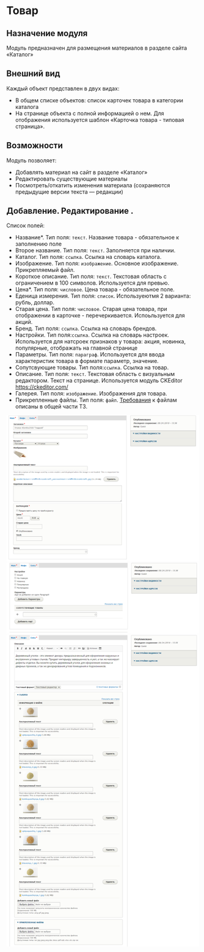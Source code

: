 # Товар
## Назначение модуля
Модуль предназначен для размещения материалов в разделе сайта «Каталог»
## Внешний вид
Каждый объект представлен в двух видах:
- В общем списке объектов: список карточек товара в категории каталога
- На странице объекта с полной информацией о нем. Для отображения используется шаблон «Карточка товара - типовая страница».

## Возможности
Модуль позволяет:
- Добавлять материал на сайт в разделе «Каталог»
- Редактировать существующие материалы
- Посмотреть/откатить изменения материала (сохраняются предыдущие версии текста — редакции)

## Добавление. Редактирование .
Список полей:
- Название*. Тип поля: `текст`. Название товара - обязательное к заполнению поле
- Второе название. Тип поля: `текст`. Заполняется при наличии.
- Каталог. Тип поля: `ссылка`. Ссылка на словарь каталога.
- Изображение. Тип поля: `изображение`. Основное изображение. Прикрепляемый файл.
- Короткое описание. Тип поля: `текст`. Текстовая область с ограничением в 100 символов. Используется для превью.
- Цена*. Тип поля: `числовое`. Цена товара - обязательное поле.
- Еденица измерения. Тип поля: `список`. Используеютмя 2 варианта: рубль, доллар.
- Старая цена. Тип поля: `числовое`. Старая цена товара, при отображении в карточке - перечеркивается. Испоьльзуется для акций.
- Бренд. Тип поля: `ссылка`. Ссылка на словарь брендов.
- Настройки. Тип поля:`ссылка`. Ссылка на словарь настроек. Используется для натсроек признаков у товара: акция, новинка, популярные, отображать на главной странице
- Параметры. Тип поля: `параграф`. Используется для ввода характеристик товара в формате параметр, значение.
- Сопутсвующие товары. Тип поля:`ссылка`. Ссылка на товар.
- Описание. Тип поля: `текст`. Текстовая область с визуальным редактором. Текст на странице. Используется модуль CKEditor <https://ckeditor.com/>
- Галерея. Тип поля: `изображение`. Изображения для товара.
- Прикрепленные файлы. Тип поля: `файл`. [Требования][identifier] к файлам описаны в общей части ТЗ.

[identifier]: https://github.com/synapse-studio/dogovor/blob/master/tz/openTZ.md#%D0%A2%D1%80%D0%B5%D0%B1%D0%BE%D0%B2%D0%B0%D0%BD%D0%B8%D1%8F-%D0%BA-%D1%85%D1%80%D0%B0%D0%BD%D0%B5%D0%BD%D0%B8%D1%8E-%D0%B4%D0%B0%D0%BD%D0%BD%D1%8B%D1%85

<img src="https://github.com/synapse-studio/helper/blob/master/tz/product/product-main.png">
<img src="https://github.com/synapse-studio/helper/blob/master/tz/product/product-info.png">
<img src="https://github.com/synapse-studio/helper/blob/master/tz/product/product-extra.png">
